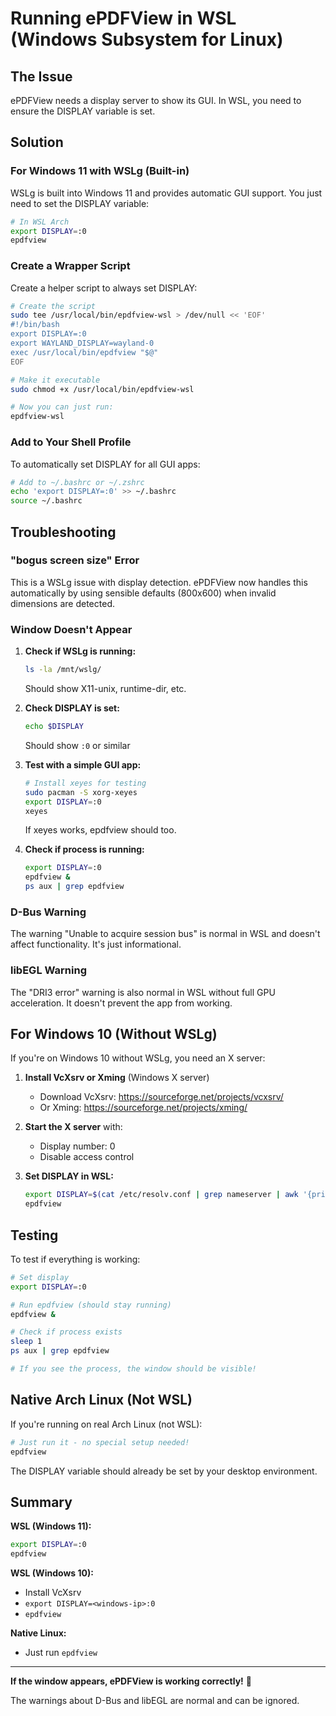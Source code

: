 # Running ePDFView in WSL (Windows Subsystem for Linux)

## The Issue

ePDFView needs a display server to show its GUI. In WSL, you need to ensure the DISPLAY variable is set.

## Solution

### For Windows 11 with WSLg (Built-in)

WSLg is built into Windows 11 and provides automatic GUI support. You just need to set the DISPLAY variable:

```bash
# In WSL Arch
export DISPLAY=:0
epdfview
```

### Create a Wrapper Script

Create a helper script to always set DISPLAY:

```bash
# Create the script
sudo tee /usr/local/bin/epdfview-wsl > /dev/null << 'EOF'
#!/bin/bash
export DISPLAY=:0
export WAYLAND_DISPLAY=wayland-0
exec /usr/local/bin/epdfview "$@"
EOF

# Make it executable
sudo chmod +x /usr/local/bin/epdfview-wsl

# Now you can just run:
epdfview-wsl
```

### Add to Your Shell Profile

To automatically set DISPLAY for all GUI apps:

```bash
# Add to ~/.bashrc or ~/.zshrc
echo 'export DISPLAY=:0' >> ~/.bashrc
source ~/.bashrc
```

## Troubleshooting

### "bogus screen size" Error

This is a WSLg issue with display detection. ePDFView now handles this automatically by using sensible defaults (800x600) when invalid dimensions are detected.

### Window Doesn't Appear

1. **Check if WSLg is running:**
   ```bash
   ls -la /mnt/wslg/
   ```
   Should show X11-unix, runtime-dir, etc.

2. **Check DISPLAY is set:**
   ```bash
   echo $DISPLAY
   ```
   Should show `:0` or similar

3. **Test with a simple GUI app:**
   ```bash
   # Install xeyes for testing
   sudo pacman -S xorg-xeyes
   export DISPLAY=:0
   xeyes
   ```
   If xeyes works, epdfview should too.

4. **Check if process is running:**
   ```bash
   export DISPLAY=:0
   epdfview &
   ps aux | grep epdfview
   ```

### D-Bus Warning

The warning "Unable to acquire session bus" is normal in WSL and doesn't affect functionality. It's just informational.

### libEGL Warning

The "DRI3 error" warning is also normal in WSL without full GPU acceleration. It doesn't prevent the app from working.

## For Windows 10 (Without WSLg)

If you're on Windows 10 without WSLg, you need an X server:

1. **Install VcXsrv or Xming** (Windows X server)
   - Download VcXsrv: https://sourceforge.net/projects/vcxsrv/
   - Or Xming: https://sourceforge.net/projects/xming/

2. **Start the X server** with:
   - Display number: 0
   - Disable access control

3. **Set DISPLAY in WSL:**
   ```bash
   export DISPLAY=$(cat /etc/resolv.conf | grep nameserver | awk '{print $2}'):0
   epdfview
   ```

## Testing

To test if everything is working:

```bash
# Set display
export DISPLAY=:0

# Run epdfview (should stay running)
epdfview &

# Check if process exists
sleep 1
ps aux | grep epdfview

# If you see the process, the window should be visible!
```

## Native Arch Linux (Not WSL)

If you're running on real Arch Linux (not WSL):

```bash
# Just run it - no special setup needed!
epdfview
```

The DISPLAY variable should already be set by your desktop environment.

## Summary

**WSL (Windows 11):**
```bash
export DISPLAY=:0
epdfview
```

**WSL (Windows 10):**
- Install VcXsrv
- `export DISPLAY=<windows-ip>:0`
- `epdfview`

**Native Linux:**
- Just run `epdfview`

---

**If the window appears, ePDFView is working correctly!** 🎉

The warnings about D-Bus and libEGL are normal and can be ignored.
